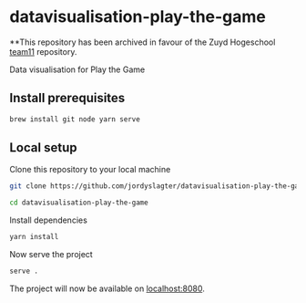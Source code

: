 # datavisualisation-play-the-game

\*\*This repository has been archived in favour of the Zuyd Hogeschool
[team11](https://github.com/ZM005-2025B1/team11) repository.

Data visualisation for Play the Game

## Install prerequisites

```bash
brew install git node yarn serve
```

## Local setup

Clone this repository to your local machine

```bash
git clone https://github.com/jordyslagter/datavisualisation-play-the-game.git datavisualisation-play-the-game

cd datavisualisation-play-the-game
```

Install dependencies

```bash
yarn install
```

Now serve the project

```bash
serve .
```

The project will now be available on [localhost:8080](http://localhost:8080).

